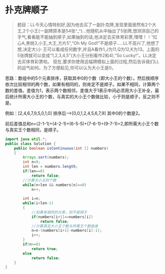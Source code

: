 # 扑克牌顺子

> 题目：LL今天心情特别好,因为他去买了一副扑克牌,发现里面居然有2个大王,2个小王(一副牌原本是54张^_^)...他随机从中抽出了5张牌,想测测自己的手气,看看能不能抽到顺子,如果抽到的话,他决定去买体育彩票,嘿嘿！！“红心A,黑桃3,小王,大王,方片5”,“Oh My God!”不是顺子.....LL不高兴了,他想了想,决定大\小 王可以看成任何数字,并且A看作1,J为11,Q为12,K为13。上面的5张牌就可以变成“1,2,3,4,5”(大小王分别看作2和4),“So Lucky!”。LL决定去买体育彩票啦。 现在,要求你使用这幅牌模拟上面的过程,然后告诉我们LL的运气如何。为了方便起见,你可以认为大小王是0。

思路：数组中的5个元素排序，获取其中0的个数（即大小王的个数）。然后按顺序依次比较相邻的两个数，如果有相同的，则肯定不是顺子。如果不相同，计算两个数的差值。差值为1，表示两个数相邻，差值大于1表示中间必须用大小王补全，最后统计所需大小王的个数，与真实的大小王个数做比较，小于则是顺子，反之则不是。

例如：[2,4,6,7,9,5,0,1,0]    排序后—>[0,0,1,2,4,5,6,7,9]  其中0的个数是2。

​	前后差值总和n=(2-1-1)+(4-2-1)+(6-5-5)+(7-6-1)+(9-7-1)=2,即所需大小王个数与真实王个数相同，是顺子。

```Java
import java.util.*;
public class Solution {
    public boolean isContinuous(int [] numbers) 
    {  
        Arrays.sort(numbers);
        int n=0;
        int len = numbers.length;
        if(len==0)
            return false;
        //计算大小王的个数
        while(n<len && numbers[n]==0)
            n++;
        
        int i=n;
        while(i<len-1)
        {
            //如果有相同的元素，则不是顺子
            if(numbers[i+1]==numbers[i])
                return false;
          	//计算真实大小王个数与所需王个数做差
        	n=n-(numbers[i+1]-numbers[i]-1);
            i++;
        }
        if(n>=0)
            return true;
        else
            return false;
    }
}
```